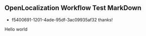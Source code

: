 ## OpenLocalization Workflow Test MarkDown
* f5400691-1201-4ade-95df-3ac09935af32 
thanks!

Hello world